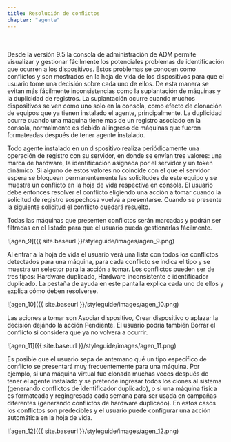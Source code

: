 ```yaml
---
title: Resolución de conﬂictos
chapter: "agente"
---
```

<br>
<br>
Desde la versión 9.5 la consola de administración de ADM permite visualizar y gestionar fácilmente los potenciales problemas de identificación que ocurren a los dispositivos. Estos problemas se conocen como conflictos y son mostrados en la hoja de vida de los dispositivos para que el usuario tome una decisión sobre cada uno de ellos. De esta manera se evitan más fácilmente inconsistencias como la suplantación de máquinas y la duplicidad de registros. La suplantación ocurre cuando muchos dispositivos se ven como uno solo en la consola, como efecto de clonación de equipos que ya tienen instalado el agente, principalmente. La duplicidad ocurre cuando una máquina tiene mas de un registro asociado en la consola, normalmente es debido al ingreso de máquinas que fueron formateadas después de tener agente instalado.

Todo agente instalado en un dispositivo realiza periódicamente una operación de registro con su servidor, en donde se envían tres valores: una marca de hardware, la identificación asignada por el servidor y un token dinámico. Si alguno de estos valores no coincide con el que el servidor espera se bloquean permanentemente las solicitudes de este equipo y se muestra un conflicto en la hoja de vida respectiva en consola. El usuario debe entonces resolver el conflicto eligiendo una acción a tomar cuando la solicitud de registro sospechosa vuelva a presentarse. Cuando se presente la siguiente solicitud el conflicto quedará resuelto.

Todas las máquinas que presenten conflictos serán marcadas y podrán ser filtradas en el listado para que el usuario pueda gestionarlas fácilmente.

![agen_9]({{ site.baseurl }}/styleguide/images/agen_9.png)

Al entrar a la hoja de vida el usuario verá una lista con todos los conflictos detectados para una máquina, para cada conflicto se indica el tipo y se muestra un selector para la acción a tomar. Los conflictos pueden ser de tres tipos: Hardware duplicado, Hardware inconsistente e identificador duplicado. La pestaña de ayuda en este pantalla explica cada uno de ellos y explica cómo deben resolverse.

![agen_10]({{ site.baseurl }}/styleguide/images/agen_10.png)

Las aciones a tomar son Asociar dispositivo, Crear dispositivo o aplazar la decisión dejándo la acción Pendiente. El usuario podría también Borrar el conflicto si considera que ya no volverá a ocurrir.

![agen_11]({{ site.baseurl }}/styleguide/images/agen_11.png)

Es posible que el usuario sepa de antemano qué un tipo específico de conflicto se presentará muy frecuentemente para una máquina. Por ejemplo, si una máquina virtual fue clonada muchas veces después de tener el agente instalado y se pretende ingresar todos los clones al sistema (generando conflictos de identificador duplicado), o si una máquina física es formateada y regingresada cada semana para ser usada en campañas diferentes (generando conflictos de hardware duplicado). En estos casos los conflictos son predecibles y el usuario puede configurar una acción automática en la hoja de vida.

![agen_12]({{ site.baseurl }}/styleguide/images/agen_12.png)
